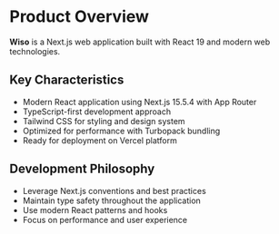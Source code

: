 # Product Overview

**Wiso** is a Next.js web application built with React 19 and modern web technologies.

## Key Characteristics
- Modern React application using Next.js 15.5.4 with App Router
- TypeScript-first development approach
- Tailwind CSS for styling and design system
- Optimized for performance with Turbopack bundling
- Ready for deployment on Vercel platform

## Development Philosophy
- Leverage Next.js conventions and best practices
- Maintain type safety throughout the application
- Use modern React patterns and hooks
- Focus on performance and user experience